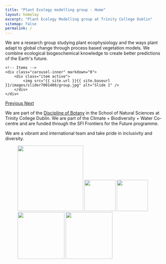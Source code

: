 ```yaml
---
title: "Plant Ecology modelling group - Home"
layout: homelay
excerpt: "Plant Ecology Modelling group at Trinity College Dublin"
sitemap: false
permalink: /
---
```


We are a research group studying plant ecophysiology and the ways plant adapt to global change through process based vegetation models. We combine ecological biogeochemical knowledge to create better predictions of the Earth's future.


<div markdown="0" id="carousel" class="carousel slide" data-ride="carousel" data-interval="4000" data-pause="hover" >
    <!-- Menu -->
    <ol class="carousel-indicators">
    </ol>

    <!-- Items -->
    <div class="carousel-inner" markdown="0">
        <div class="item active">
            <img src="{{ site.url }}{{ site.baseurl }}/images/slider7001400/group.jpg" alt="Slide 1" />
        </div>
    </div>
  <a class="left carousel-control" href="#carousel" role="button" data-slide="prev">
    <span class="glyphicon glyphicon-chevron-left" aria-hidden="true"></span>
    <span class="sr-only">Previous</span>
  </a>
  <a class="right carousel-control" href="#carousel" role="button" data-slide="next">
    <span class="glyphicon glyphicon-chevron-right" aria-hidden="true"></span>
    <span class="sr-only">Next</span>
  </a>
</div>


We are part of the [Discipline of Botany](https://www.tcd.ie/Botany/) in the School of Natural Sciences at Trinity College Dublin. We are part of the Climate + Biodiversity + Water Co-centre and are funded through the SFI Frontiers for the Future programme.

We are a vibrant and international team and take pride in inclusivity and diversity.


<figure class="fourth">
  <img src="{{ site.url }}{{ site.baseurl }}/images/logopic/logo_tcd.png" style="width: 210px">
  <img src="{{ site.url }}{{ site.baseurl }}/images/logopic/Logo_pem.png" style="width: 100px">
  <img src="{{ site.url }}{{ site.baseurl }}/images/logopic/Logo_quincy.png" style="width: 100px">
  <img src="{{ site.url }}{{ site.baseurl }}/images/logopic/Logo_climate.jpg" style="width: 150px">
  <img src="{{ site.url }}{{ site.baseurl }}/images/logopic/Logo_sfi.png" style="width: 150px">
</figure>

